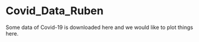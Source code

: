 # Covid_Data_Ruben

Some data of Covid-19 is downloaded here and we would like to plot things here.
